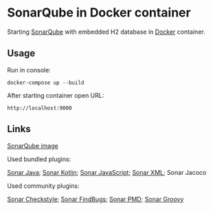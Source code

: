 SonarQube in Docker container
=============================
Starting [SonarQube](http://www.sonarqube.org/) with embedded H2 database in [Docker](https://www.docker.com/) container.


Usage
-----------------------------
Run in console:

```
docker-compose up --build
```

After starting container open URL:

```
http://localhost:9000
```

Links
-----------------------------
[SonarQube image](https://hub.docker.com/_/sonarqube/)

Used bundled plugins:

[Sonar Java](https://docs.sonarqube.org/latest/analysis/languages/java/);
[Sonar Kotlin](https://docs.sonarqube.org/latest/analysis/languages/kotlin/);
[Sonar JavaScript](https://docs.sonarqube.org/latest/analysis/languages/javascript/);
[Sonar XML](https://docs.sonarqube.org/latest/analysis/languages/xml/);
Sonar Jacoco

Used community plugins:

[Sonar Checkstyle](https://github.com/checkstyle/sonar-checkstyle);
[Sonar FindBugs](https://github.com/SonarQubeCommunity/sonar-findbugs);
[Sonar PMD](https://github.com/SonarQubeCommunity/sonar-pmd);
[Sonar Groovy](https://github.com/Inform-Software/sonar-groovy)
